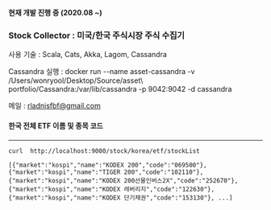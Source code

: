 **현재 개발 진행 중 (2020.08 ~)**

### Stock Collector : 미국/한국 주식시장 주식  수집기

사용 기술 : Scala, Cats, Akka, Lagom, Cassandra

Cassandra 실행 : docker run --name asset-cassandra -v /Users/wonryool/Desktop/Source/asset\ portfolio/Cassandra:/var/lib/cassandra -p 9042:9042 -d cassandra

메일 : rladnjsfbf@gmail.com


#### ****한국 전체 ETF 이름 및 종목 코드****
------
`curl  http://localhost:9000/stock/korea/etf/stockList`

`[{"market":"kospi","name":"KODEX 200","code":"069500"},{"market":"kospi","name":"TIGER 200","code":"102110"},{"market":"kospi","name":"KODEX 200선물인버스2X","code":"252670"},{"market":"kospi","name":"KODEX 레버리지","code":"122630"},{"market":"kospi","name":"KODEX 단기채권","code":"153130"}, ...]`


